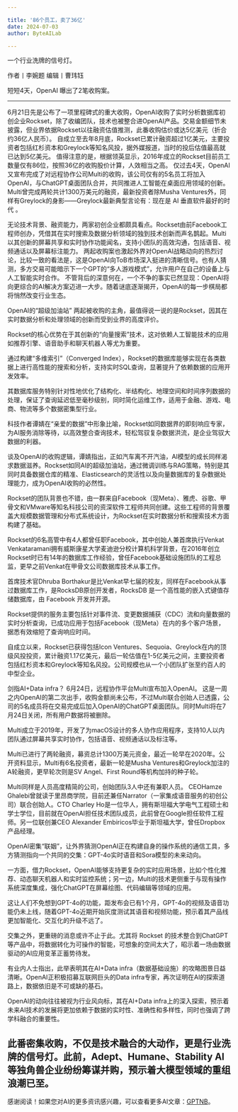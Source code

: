 ```yaml
---

title: '86个员工，卖了36亿'
date: 2024-07-03
author: ByteAILab

---
```


一个行业洗牌的信号灯。

作者丨李婉题
编辑丨曹玮钰

短短4天，OpenAI 曝出了2笔收购案。

---

6月21日先是公布了一项里程碑式的重大收购，OpenAI收购了实时分析数据库初创企业Rockset，除了收编团队，技术也被整合进OpenAI产品。交易金额细节未披露，但业界依据Rockset以往融资估值推测，此番收购估价或达5亿美元（折合约36亿人民币）。
自成立至去年8月底，Rockset已累计融资超过1亿美元，主要投资者包括红杉资本和Greylock等知名风投，据外媒报道，当时的投后估值最高就已达到5亿美元。
值得注意的是，根据领英显示，2016年成立的Rockset目前员工数量仅有86位，按照36亿的收购股价计算，人效相当之高。
仅过去4天，OpenAI又宣布完成了对远程协作公司Multi的收购，该公司仅有的5名员工将加入OpenAI，与ChatGPT桌面团队合并，共同推进人工智能在桌面应用领域的创新。
Multi曾完成两轮共计1300万美元的融资，最新投资者除Musha Ventures外，同样有Greylock的身影——Greylock最新典型言论有：现在是 AI 垂直软件最好的时代 。

无论技术背景、融资能力，两家初创企业都颇具看点。Rockset由前Facebook工程师创办，凭借其在实时搜索及数据分析领域的独到技术创新而声名鹊起。Multi以其创新的屏幕共享和实时协作功能闻名，支持小团队的高效沟通，包括语音、视频通话以及屏幕标注能力。
两起收购案也激起外界对OpenAI战略动向的热烈讨论，比较一致的看法是，这是OpenAI向ToB市场深入挺进的清晰信号。也有人猜测，多方交易可能暗示下一个GPT的“多人游戏模式”，允许用户在自己的设备上与人工智能实时合作。
不管背后的深意何在，一个不争的事实已然显现：OpenAI将向更综合的AI解决方案迈进一大步。随着谜底逐渐揭开，OpenAI的每一步棋局都将悄然改变行业生态。

OpenAI的“超级加油站”
两起被收购的主角，最值得说一说的是Rockset，因其在实时数据分析和处理领域的创新而受到业界的高度评价。

Rockset的核心优势在于其创新的“向量搜索”技术，这对依赖人工智能技术的应用如推荐引擎、语音助手和聊天机器人等尤为重要。

通过构建“多维索引”（Converged Index），Rockset的数据库能够实现在各类数据上进行高性能的搜索和分析，支持实时SQL查询，显著提升了依赖数据的应用开发效率。

其数据库服务特别针对性地优化了结构化、半结构化、地理空间和时间序列数据的处理，保证了查询延迟低至毫秒级别，同时简化运维工作，适用于金融、游戏、电商、物流等多个数据密集型行业。

科技作者谭婧在“亲爱的数据”中形象比喻，Rockset如同数据界的即刻响应专家，为AI服务消除等待，以高效整合查询技术，轻松驾驭复杂数据洪流，是企业驾驭大数据的利器。

谈及OpenAI的收购逻辑，谭婧指出，正如汽车离不开汽油，AI模型的成长同样渴求数据滋养。Rockset如同AI的超级加油站，通过微调训练与RAG策略，特别是其同时具备数据仓库的精准、Elasticsearch的灵活性以及向量数据库的复杂数据处理能力，成为OpenAI收购的必然性。

Rockset的团队背景也不错，由一群来自Facebook（现Meta）、雅虎、谷歌、甲骨文和VMware等知名科技公司的资深软件工程师共同创建。这些工程师的背景覆盖大规模数据管理和分布式系统设计，为Rockset在实时数据分析和搜索技术方面构建了基础。

Rockset的6名高管中有4人都曾任职Facebook，其中创始人兼首席执行Venkat Venkataramani拥有威斯康星大学麦迪逊分校计算机科学背景，在2016年创立Rockset时已有14年的数据库工作经验，曾任Facebook基础设施团队的工程总监，更早之前Venkat在甲骨文公司数据库技术从事工作。

首席技术官Dhruba Borthakur是比Venkat早七届的校友，同样在Facebook从事过数据库工作，是RocksDB原创开发者，RocksDB 是一个高性能的嵌入式键值存储数据库，由 Facebook 开发并开源。

Rockset提供的服务主要包括针对事件流、变更数据捕获（CDC）流和向量数据的实时分析查询，已成功应用于包括Facebook（现Meta）在内的多个客户场景，据悉有效缩短了查询响应时间。

自成立以来，Rockset已获得包括Icon Ventures、Sequoia、Greylock在内的顶级风投投资，累计融资1.17亿美元，最后一轮估值在1-5亿美元之间，主要投资者包括红杉资本和Greylock等知名风投。公司规模也从一个小团队扩张至约百人的中型企业。

剑指AI+Data infra？
6月24日，远程协作平台Multi宣布加入OpenAI。
这是一周之内OpenAI的第二次出手，收购金额尚未公布，不过Multi联合创始人已透露，公司的5名成员将在交易完成后加入OpenAI的ChatGPT桌面团队。同时Multi将在7月24日关闭，所有用户数据将被删除。

Multi成立于2019年，开发了为macOS设计的多人协作应用程序，支持10人以内团队通过屏幕共享实时协作，包括语音、视频通话以及标注等。

Multi已进行了两轮融资，募资总计1300万美元资金，最近一轮早在2020年。公开资料显示，Multi有6名投资者，最新一轮是Musha Ventures和Greylock加注的A轮融资，更早轮次则是SV Angel、First Round等机构加持的种子轮。

Multi同样是人员高度精简的公司，创始团队3人中还有兼职人员。
CEOHamze Ghalebi曾就读于里昂商学院，目前还兼任Narrator（一家集成语音服务的初创公司）联合创始人。CTO Charley Ho是一位华人，拥有斯坦福大学电气工程硕士和学士学位，目前就在OpenAI担任技术团队成员，此前曾在Google担任软件工程师。另一位联创兼CEO Alexander Embiricos毕业于斯坦福大学，曾任Dropbox产品经理。

OpenAI密集“联姻”，让外界猜测OpenAI正在构建自身的操作系统的通信工具，多方猜测指向一个共同的交集：GPT-4o实时语音和Sora模型的未来动向。

一方面，借力Rockset，OpenAI能够支持更复杂的实时应用场景，比如个性化推荐、动态聊天机器人和实时监控系统；另一边，Multi的技术更侧重于与现有操作系统深度集成，强化ChatGPT在屏幕绘图、代码编辑等领域的应用。

这让人们不免想到GPT-4o的功能，距发布会已有1个月，GPT-4o的视频及语音功能仍未上线，随着GPT-4o近期开始灰度测试其语音和视频功能，预示着其产品线更加智能化、交互化的升级不远了。

交集之外，更重磅的消息或许不止于此。尤其将 Rockset 的技术整合到ChatGPT等产品中，将数据转化为可操作的智能，可想象的空间太大了，昭示着一场由数据驱动的AI应用变革正蓄势待发。

有业内人士指出，此举表明其在AI+Data infra（数据基础设施）的攻略图景日益清晰。OpenAI正积极招募互联网巨头的Data infra专家，再次证明在AI的探索道路上，数据依旧是不可或缺的基石。

OpenAI的动向往往被视为行业风向标，其在AI+Data infra上的深入探索，预示着未来AI技术的发展将更加依赖于数据的实时性、准确性和多样性，同时也强调了跨学科融合的重要性。

此番密集收购，不仅是技术融合的大动作，更是行业洗牌的信号灯。此前，Adept、Humane、Stability AI等独角兽企业纷纷筹谋并购，预示着大模型领域的重组浪潮已至。
---
感谢阅读！如果您对AI的更多资讯感兴趣，可以查看更多AI文章：[GPTNB](https://gptnb.com)。